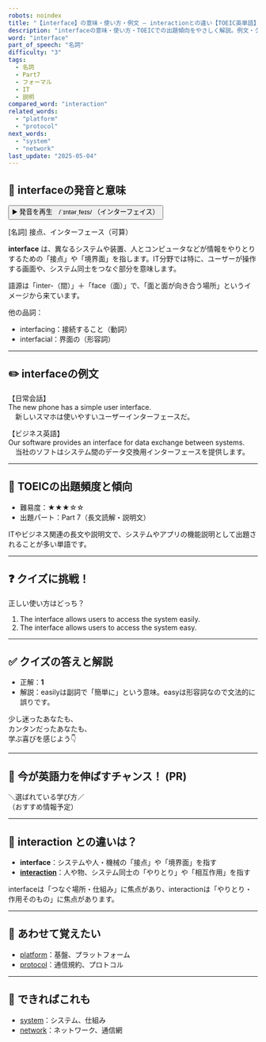 ```yaml
---
robots: noindex
title: "【interface】の意味・使い方・例文 ― interactionとの違い【TOEIC英単語】"
description: "interfaceの意味・使い方・TOEICでの出題傾向をやさしく解説。例文・クイズ付きでinteractionとの違いもわかりやすく学べます。"
word: "interface"
part_of_speech: "名詞"
difficulty: "3"
tags:
  - 名詞
  - Part7
  - フォーマル
  - IT
  - 説明
compared_word: "interaction"
related_words:
  - "platform"
  - "protocol"
next_words:
  - "system"
  - "network"
last_update: "2025-05-04"
---
```


## 🔰 interfaceの発音と意味

<button class="play-audio" onclick="playTTS('interface')">
  <span class="play-audio-main">
    ▶️ 発音を再生　/ˈɪntərˌfeɪs/
  </span>
  <span class="play-audio-sub">
    （インターフェイス）
  </span>
</button>

[名詞] 接点、インターフェース（可算）

**interface** は、異なるシステムや装置、人とコンピュータなどが情報をやりとりするための「接点」や「境界面」を指します。IT分野では特に、ユーザーが操作する画面や、システム同士をつなぐ部分を意味します。

語源は「inter-（間）」＋「face（面）」で、「面と面が向き合う場所」というイメージから来ています。

他の品詞：  
- interfacing：接続すること（動詞）
- interfacial：界面の（形容詞）

---

## ✏️ interfaceの例文

【日常会話】  
The new phone has a simple user interface.  
　新しいスマホは使いやすいユーザーインターフェースだ。

【ビジネス英語】  
Our software provides an interface for data exchange between systems.  
　当社のソフトはシステム間のデータ交換用インターフェースを提供します。

---

## 🎯 TOEICの出題頻度と傾向

- 難易度：★★★☆☆
- 出題パート：Part 7（長文読解・説明文）

ITやビジネス関連の長文や説明文で、システムやアプリの機能説明として出題されることが多い単語です。

---

## ❓ クイズに挑戦！

正しい使い方はどっち？

1. The interface allows users to access the system easily.  
2. The interface allows users to access the system easy.

---

## ✅ クイズの答えと解説

- 正解：**1**
- 解説：easilyは副詞で「簡単に」という意味。easyは形容詞なので文法的に誤りです。

少し迷ったあなたも、  
カンタンだったあなたも、  
学ぶ喜びを感じよう👇️

---

## 🚀 今が英語力を伸ばすチャンス！ (PR)

<div class="info-center">
＼選ばれている学び方／<br>  
（おすすめ情報予定）
</div>

---

## 🤔  interaction との違いは？

- **interface**：システムや人・機械の「接点」や「境界面」を指す
- **[interaction](/word/interaction/)**：人や物、システム同士の「やりとり」や「相互作用」を指す

interfaceは「つなぐ場所・仕組み」に焦点があり、interactionは「やりとり・作用そのもの」に焦点があります。

---

## 🧩 あわせて覚えたい

- [platform](/word/platform/)：基盤、プラットフォーム
- [protocol](/word/protocol/)：通信規約、プロトコル

---

## 📖 できればこれも

- [system](/word/system/)：システム、仕組み
- [network](/word/network/)：ネットワーク、通信網

<!-- cvid: aid32_bid31 -->
